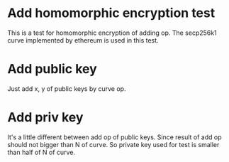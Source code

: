# Add homomorphic encryption test

This is a test for homomorphic encryption of adding op. The secp256k1 curve implemented
by ethereum is used in this test.

# Add public key

Just add x, y of public keys by curve op.

# Add priv key

It's a little different between add op of public keys. Since result of add
op should not bigger than N of curve. So private key used for test is smaller
than half of N of curve.